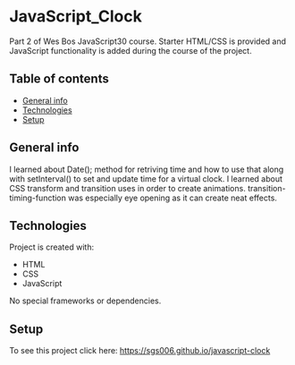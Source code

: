 # JavaScript_Clock
Part 2 of Wes Bos JavaScript30 course. Starter HTML/CSS is provided and JavaScript functionality is added during the course of the project.

## Table of contents
* [General info](#general-info)
* [Technologies](#technologies)
* [Setup](#setup)

## General info
I learned about Date(); method for retriving time and how to use that along with setInterval() to set and update time for a virtual clock. 
I learned about CSS transform and transition uses in order to create animations. transition-timing-function was especially eye opening as
it can create neat effects. 
	
## Technologies
Project is created with:
* HTML
* CSS
* JavaScript

No special frameworks or dependencies. 
	
## Setup
To see this project click here: https://sgs006.github.io/javascript-clock


